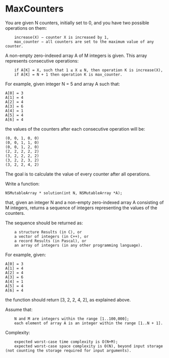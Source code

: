 MaxCounters
===========


You are given N counters, initially set to 0, and you have two possible operations on them:

        increase(X) − counter X is increased by 1,
        max_counter − all counters are set to the maximum value of any counter.

A non-empty zero-indexed array A of M integers is given. This array represents consecutive operations:

        if A[K] = X, such that 1 ≤ X ≤ N, then operation K is increase(X),
        if A[K] = N + 1 then operation K is max_counter.

For example, given integer N = 5 and array A such that:

    A[0] = 3
    A[1] = 4
    A[2] = 4
    A[3] = 6
    A[4] = 1
    A[5] = 4
    A[6] = 4

the values of the counters after each consecutive operation will be:

    (0, 0, 1, 0, 0)
    (0, 0, 1, 1, 0)
    (0, 0, 1, 2, 0)
    (2, 2, 2, 2, 2)
    (3, 2, 2, 2, 2)
    (3, 2, 2, 3, 2)
    (3, 2, 2, 4, 2)

The goal is to calculate the value of every counter after all operations.

Write a function:

    NSMutableArray * solution(int N, NSMutableArray *A); 

that, given an integer N and a non-empty zero-indexed array A consisting of M integers, returns a sequence of integers representing the values of the counters.

The sequence should be returned as:

        a structure Results (in C), or
        a vector of integers (in C++), or
        a record Results (in Pascal), or
        an array of integers (in any other programming language).

For example, given:

    A[0] = 3
    A[1] = 4
    A[2] = 4
    A[3] = 6
    A[4] = 1
    A[5] = 4
    A[6] = 4

the function should return [3, 2, 2, 4, 2], as explained above.

Assume that:

        N and M are integers within the range [1..100,000];
        each element of array A is an integer within the range [1..N + 1].

Complexity:

        expected worst-case time complexity is O(N+M);
        expected worst-case space complexity is O(N), beyond input storage (not counting the storage required for input arguments).

